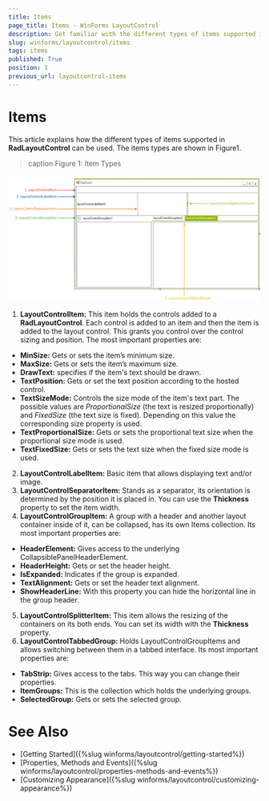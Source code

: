 ```yaml
---
title: Items
page_title: Items - WinForms LayoutControl
description: Get familiar with the different types of items supported in WinForms LayoutControl.
slug: winforms/layoutcontrol/items
tags: items
published: True
position: 1
previous_url: layoutcontrol-items
---
```


# Items

This article explains how the different types of items supported in __RadLayoutControl__ can be used. The items types are shown in Figure1.
        
>caption Figure 1: Item Types

![layoutcontrol-items 001](images/layoutcontrol-items001.png)

1. __LayoutControlItem:__ This item holds the controls added to a __RadLayoutControl__. Each control is added to an item and then the item is added to the layout control. This grants you control over the control sizing and position. The most important properties are:
  * __MinSize:__ Gets or sets the item’s minimum size.
  * __MaxSize:__ Gets or sets the item’s maximum size.
  * __DrawText:__ specifies if the item's text should be drawn.
  * __TextPosition:__ Gets or set the text position according to the hosted control.
  * __TextSizeMode:__ Controls the size mode of the item's text part. The possible values are *ProportionalSize* (the text is resized proportionally) and *FixedSize* (the text size is fixed). Depending on this value the corresponding size property is used.
  * __TextProportionalSize:__ Gets or sets the proportional text size when the proportional size mode is used.
  * __TextFixedSize:__ Gets or sets the text size when the fixed size mode is used.
2. __LayoutControlLabelItem:__ Basic item that allows displaying text and/or image.
3. __LayoutControlSeparatorItem:__ Stands as a separator, its orientation is determined by the position it is placed in. You can use the __Thickness__ property to set the item width.        
4. __LayoutControlGroupItem:__ A group with a header and another layout container inside of it, can be collapsed, has its own Items collection. Its most important properties are:
  * __HeaderElement:__ Gives access to the underlying CollapsiblePanelHeaderElement. 
  * __HeaderHeight:__ Gets or set the header height.
  * __IsExpanded:__ Indicates if the group is expanded.
  * __TextAlignment:__ Gets or set the header text alignment.
  * __ShowHeaderLine:__ With this property you can hide the horizontal line in the group header.
5. __LayoutControlSplitterItem:__ This item allows the resizing of the containers on its both ends. You can set its width with the __Thickness__ property.
6. __LayoutControlTabbedGroup:__ Holds LayoutControlGroupItems and allows switching between them in a tabbed interface. Its most important properties are:
  * __TabStrip:__ Gives access to the tabs. This way you can change their properties.
  * __ItemGroups:__ This is the collection which holds the underlying groups.
  * __SelectedGroup:__ Gets or sets the selected group.

# See Also

* [Getting Started]({%slug winforms/layoutcontrol/getting-started%})         
* [Properties, Methods and Events]({%slug winforms/layoutcontrol/properties-methods-and-events%})
* [Customizing Appearance]({%slug winforms/layoutcontrol/customizing-appearance%})
